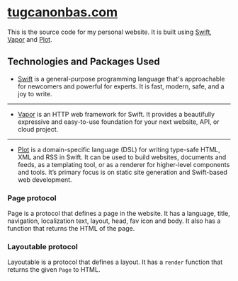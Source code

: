 # [tugcanonbas.com](https://tugcanonbas.com)

This is the source code for my personal website. It is built using [Swift](https://swift.org), [Vapor](https://vapor.codes) and [Plot](https://github.com/JohnSundell/Plot).

## Technologies and Packages Used

- [Swift](https://swift.org) is a general-purpose programming language that's approachable for newcomers and powerful for experts. It is fast, modern, safe, and a joy to write.

---

- [Vapor](https://vapor.codes) is an HTTP web framework for Swift. It provides a beautifully expressive and easy-to-use foundation for your next website, API, or cloud project.

---

- [Plot](https://github.com/JohnSundell/Plot) is a domain-specific language (DSL) for writing type-safe HTML, XML and RSS in Swift. It can be used to build websites, documents and feeds, as a templating tool, or as a renderer for higher-level components and tools. It’s primary focus is on static site generation and Swift-based web development.

### Page protocol

Page is a protocol that defines a page in the website. It has a language, title, navigation, localization text, layout, head, fav icon and body. It also has a function that returns the HTML of the page.

### Layoutable protocol

Layoutable is a protocol that defines a layout. It has a `render` function that returns the given `Page` to HTML.
